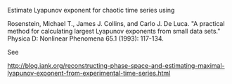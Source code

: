 Estimate Lyapunov exponent for chaotic time series using 

Rosenstein, Michael T., James J. Collins, and Carlo J. De Luca. "A practical method for calculating largest Lyapunov exponents from small data sets." Physica D: Nonlinear Phenomena 65.1 (1993): 117-134.

See

http://blog.iank.org/reconstructing-phase-space-and-estimating-maximal-lyapunov-exponent-from-experimental-time-series.html
